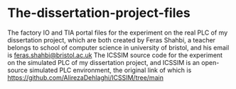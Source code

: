 # The-dissertation-project-files
The factory IO and TIA portal files for the experiment on the real PLC of my dissertation project, which are both created by Feras Shahbi, a teacher belongs to school of computer science in university of bristol, and his email is feras.shahbi@bristol.ac.uk
The ICSSIM source code for the experiment on the simulated PLC of my dissertation project, and ICSSIM is an open-source simulated PLC environment, the original link of which is https://github.com/AlirezaDehlaghi/ICSSIM/tree/main
